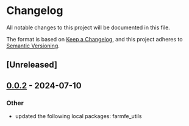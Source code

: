 # Changelog
All notable changes to this project will be documented in this file.

The format is based on [Keep a Changelog](https://keepachangelog.com/en/1.0.0/),
and this project adheres to [Semantic Versioning](https://semver.org/spec/v2.0.0.html).

## [Unreleased]

## [0.0.2](https://github.com/ErKeLost/farm/compare/farmfe_plugin_bundle-v0.0.1...farmfe_plugin_bundle-v0.0.2) - 2024-07-10

### Other
- updated the following local packages: farmfe_utils
